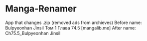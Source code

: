 # Manga-Renamer
App that changes .zip  (removed ads from archieves)
Before name: Bulpyeonhan Jinsil Том 1 Глава 74.5 [mangalib.me]
After name: Ch75.5_Bulpyeonhan Jinsil
